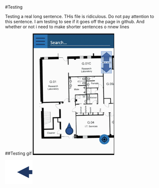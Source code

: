 #Testing

Testing a real long sentence. THis file is ridiculous. Do not pay attention to this sentence. I am testing to see if it goes off the page in github. And whether or not i need to make shorter sentences o nnew lines

##Testing gif
![A gif of something](https://github.com/brianhylee/tutorial/blob/master/gif/first_screen_to_search_screen.gif)

![image](https://github.com/brianhylee/tutorial/blob/master/gif/arrow.png)

